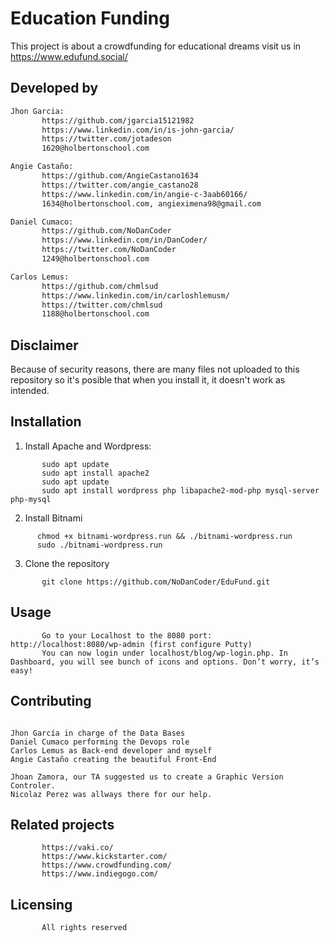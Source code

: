 # Education Funding

This project is about a crowdfunding for educational dreams
visit us in https://www.edufund.social/

## Developed by



```bash
Jhon Garcia:
       https://github.com/jgarcia15121982
       https://www.linkedin.com/in/is-john-garcia/
       https://twitter.com/jotadeson
       1620@holbertonschool.com

Angie Castaño:
       https://github.com/AngieCastano1634
       https://twitter.com/angie_castano28
       https://www.linkedin.com/in/angie-c-3aab60166/
       1634@holbertonschool.com, angieximena98@gmail.com

Daniel Cumaco:
       https://github.com/NoDanCoder
       https://www.linkedin.com/in/DanCoder/
       https://twitter.com/NoDanCoder
       1249@holbertonschool.com

Carlos Lemus:
       https://github.com/chmlsud
       https://www.linkedin.com/in/carloshlemusm/
       https://twitter.com/chmlsud
       1188@holbertonschool.com

```
## Disclaimer
Because of security reasons, there are many files not uploaded to this repository so it's posible that when you install it, it doesn't work as intended.

## Installation

1. Install Apache and Wordpress: 
```
       sudo apt update
       sudo apt install apache2
       sudo apt update
       sudo apt install wordpress php libapache2-mod-php mysql-server php-mysql
```

2. Install Bitnami
```
      chmod +x bitnami-wordpress.run && ./bitnami-wordpress.run
      sudo ./bitnami-wordpress.run
```

3. Clone the repository
```
       git clone https://github.com/NoDanCoder/EduFund.git
```

## Usage

```
       Go to your Localhost to the 8080 port: http://localhost:8080/wp-admin (first configure Putty)
       You can now login under localhost/blog/wp-login.php. In Dashboard, you will see bunch of icons and options. Don’t worry, it’s easy!
```
## Contributing

```
      
Jhon García in charge of the Data Bases
Daniel Cumaco performing the Devops role
Carlos Lemus as Back-end developer and myself
Angie Castaño creating the beautiful Front-End

Jhoan Zamora, our TA suggested us to create a Graphic Version Controler.
Nicolaz Perez was allways there for our help.
```
## Related projects

```
       https://vaki.co/
       https://www.kickstarter.com/
       https://www.crowdfunding.com/
       https://www.indiegogo.com/
```
## Licensing

```
       All rights reserved
```
